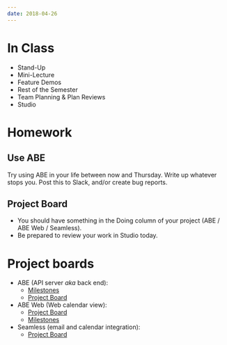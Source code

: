 ```yaml
---
date: 2018-04-26
---
```


# In Class

* Stand-Up
* Mini-Lecture
* Feature Demos
* Rest of the Semester
* Team Planning & Plan Reviews
* Studio

# Homework

## Use ABE

Try using ABE in your life between now and Thursday. Write up whatever stops
you. Post this to Slack, and/or create bug reports.

## Project Board

* You should have something in the Doing column of your project (ABE / ABE Web / Seamless).
* Be prepared to review your work in Studio today.

# Project boards

* ABE (API server *aka* back end):
  * [Milestones](https://github.com/olinlibrary/ABE/milestones)
  * [Project Board](https://github.com/olinlibrary/ABE/projects/1)
* ABE Web (Web calendar view):
  * [Project Board](https://github.com/olinlibrary/abe-web/projects/1)
  * [Milestones](https://github.com/olinlibrary/abe-web/milestones)
* Seamless (email and calendar integration):
  * [Project Board](https://github.com/olinlibrary/ABE/projects/2)
